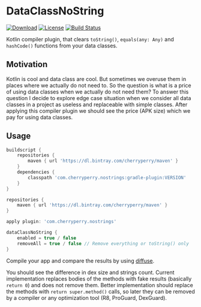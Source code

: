 # DataClassNoString

[![Download](https://api.bintray.com/packages/cherryperry/maven/DataClassNoString/images/download.svg)](https://bintray.com/cherryperry/maven/DataClassNoString/_latestVersion)
[![License](https://img.shields.io/badge/Licence-MIT-blue)](https://github.com/badoo/Reaktive/blob/master/LICENSE)
[![Build Status](https://github.com/CherryPerry/DataClassNoString/workflows/Build/badge.svg?branch=master)](https://github.com/CherryPerry/DataClassNoString/actions)

Kotlin compiler plugin, that clears `toString()`, `equals(any: Any)` and `hashCode()` functions from your data classes.

## Motivation

Kotlin is cool and data class are cool. But sometimes we overuse them in places where we actually do not need to. So the
question is what is a price of using data classes when we actually do not need them? To answer this question I decide to
explore edge case situation when we consider all data classes in a project as useless and replaceable with simple
classes. After applying this compiler plugin we should see the price (APK size) which we pay for using data classes.

## Usage

```groovy
buildscript {
    repositories {
        maven { url 'https://dl.bintray.com/cherryperry/maven' }
    }
    dependencies {
        classpath 'com.cherryperry.nostrings:gradle-plugin:VERSION'
    }
}

repositories {
    maven { url 'https://dl.bintray.com/cherryperry/maven' }
}

apply plugin: 'com.cherryperry.nostrings'

dataClassNoString {
    enabled = true / false
    removeAll = true / false // Remove everything or toString() only
}
```

Compile your app and compare the results by using [diffuse](https://github.com/JakeWharton/diffuse).

You should see the difference in dex size and strings count. Current implementation replaces bodies of the methods with
fake results (basically `return 0`)
and does not remove them. Better implementation should replace the methods with `return super.method()` calls, so later
they can be removed by a compiler or any optimization tool (R8, ProGuard, DexGuard).
